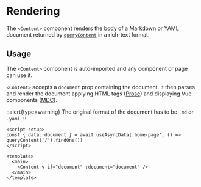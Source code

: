 # Rendering

The `<Content>` component renders the body of a Markdown or YAML document returned by [`queryContent`](/guide/displaying-content/fetching) in a rich-text format.

## Usage

The `<Content>` component is auto-imported and any component or page can use it.

`<Content>` accepts a `document` prop containing the document. It then parses and render the document applying HTML tags ([Prose](/guide/syntax/prose)) and displaying Vue components ([MDC](/guide/syntax/mdc)).

::alert{type=warning}
The original format of the document has to be `.md` or `.yaml`.
::

```vue [app.vue]
<script setup>
const { data: document } = await useAsyncData('home-page', () => queryContent('/').findOne())
</script>

<template>
  <main>
    <Content v-if="document" :document="document" />
  </main>
</template>
```
